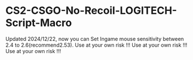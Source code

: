 # CS2-CSGO-No-Recoil-LOGITECH-Script-Macro
  Updated 2024/12/22, now you can Set Ingame mouse sensitivity between 2.4 to 2.6(recommend2.53).
  Use at your own risk !!!
  Use at your own risk !!!
  Use at your own risk !!!
